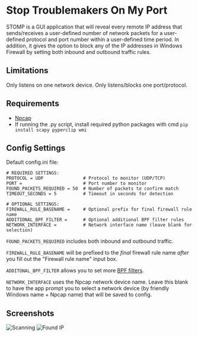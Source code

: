# Stop Troublemakers On My Port

STOMP is a GUI application that will reveal every remote IP address that sends/receives a user-defined number of network packets for a user-defined protocol and port number within a user-defined time period. In addition, it gives the option to block any of the IP addresses in Windows Firewall by setting both inbound and outbound traffic rules.

## Limitations

Only listens on one network device.
Only listens/blocks one port/protocol.

## Requirements

- [Npcap](https://npcap.com/#download)
- If running the .py script, install required python packages with cmd `pip install scapy pyperclip wmi`

## Config Settings

Default config.ini file:
```[Settings]
# REQUIRED SETTINGS:
PROTOCOL = UDP               # Protocol to monitor (UDP/TCP)
PORT =                       # Port number to monitor
FOUND_PACKETS_REQUIRED = 50  # Number of packets to confirm match
TIMEOUT_SECONDS = 5          # Timeout in seconds for detection

# OPTIONAL SETTINGS:
FIREWALL_RULE_BASENAME =     # Optional prefix for final firewall rule name
ADDITIONAL_BPF_FILTER =      # Optional additional BPF filter rules
NETWORK_INTERFACE =          # Network interface name (leave blank for selection)
```

`FOUND_PACKETS_REQUIRED` includes both inbound and outbound traffic.

`FIREWALL_RULE_BASENAME` will be prefixed to the *final* firewall rule name *after* you fill out the "Firewall rule name" input box.

`ADDITONAL_BPF_FILTER` allows you to set more [BPF filters](https://www.ibm.com/docs/en/qsip/7.4?topic=queries-berkeley-packet-filters).

`NETWORK_INTERFACE` uses the Npcap network device name. Leave this blank to have the app prompt you to select a network device (by friendly Windows name + Npcap name) that will be saved to config.

## Screenshots

![Scanning](https://i.imgur.com/NiGr7yl.png)
![Found IP](https://i.imgur.com/IAPaHzO.png)

